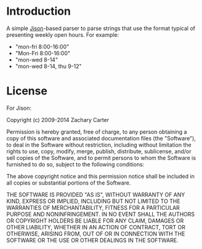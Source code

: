 
# Introduction

A simple [Jison](https://github.com/zaach/jison)-based parser to parse strings that use the format typical of presenting weekly open hours. For example:

 * "mon-fri 8:00-16:00"
 * "Mon-Fri 8:00-16:00"
 * "mon-wed 8-14"
 * "mon-wed 8-14, thu 9-12"

# License

For Jison:

Copyright (c) 2009-2014 Zachary Carter

Permission is hereby granted, free of charge, to any person obtaining a copy of this software and associated documentation files (the "Software"), to deal in the Software without restriction, including without limitation the rights to use, copy, modify, merge, publish, distribute, sublicense, and/or sell copies of the Software, and to permit persons to whom the Software is furnished to do so, subject to the following conditions:

The above copyright notice and this permission notice shall be included in all copies or substantial portions of the Software.

THE SOFTWARE IS PROVIDED "AS IS", WITHOUT WARRANTY OF ANY KIND, EXPRESS OR IMPLIED, INCLUDING BUT NOT LIMITED TO THE WARRANTIES OF MERCHANTABILITY, FITNESS FOR A PARTICULAR PURPOSE AND NONINFRINGEMENT. IN NO EVENT SHALL THE AUTHORS OR COPYRIGHT HOLDERS BE LIABLE FOR ANY CLAIM, DAMAGES OR OTHER LIABILITY, WHETHER IN AN ACTION OF CONTRACT, TORT OR OTHERWISE, ARISING FROM, OUT OF OR IN CONNECTION WITH THE SOFTWARE OR THE USE OR OTHER DEALINGS IN THE SOFTWARE.